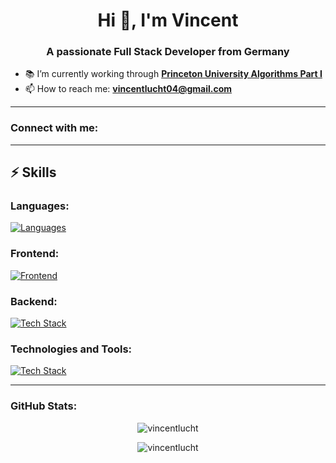 <h1 align="center">Hi 👋, I'm Vincent</h1>
<h3 align="center">A passionate Full Stack Developer from Germany</h3>

- 📚 I’m currently working through **[Princeton University Algorithms Part I](https://www.coursera.org/learn/algorithms-part1/)**
- 📫 How to reach me: **vincentlucht04@gmail.com**

---

### Connect with me:
<p align="left">
  <!-- Add social media links here -->
</p>

---

## ⚡️ Skills

### Languages:

[![Languages](https://skillicons.dev/icons?i=js,ts,python,html,css,sqlite)](https://skillicons.dev)

### Frontend:

[![Frontend](https://skillicons.dev/icons?i=react,tailwind)](https://skillicons.dev)

### Backend:

[![Tech Stack](https://skillicons.dev/icons?i=nodejs,express,postgres,prisma)](https://skillicons.dev)

### Technologies and Tools:

[![Tech Stack](https://skillicons.dev/icons?i=vite,npm,git,jest,vscode,webpack)](https://skillicons.dev)

---

### GitHub Stats:
<p align="center">
  <img src="https://github-readme-stats.vercel.app/api/top-langs?username=vincentlucht&show_icons=true&locale=en&layout=compact" alt="vincentlucht" />
</p>

<p align="center">
  <img src="https://github-readme-streak-stats.herokuapp.com/?user=vincentlucht&" alt="vincentlucht" />
</p>
